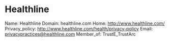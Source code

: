 
# Healthline

Name: Healthline
Domain: healthline.com
Home: http://www.healthline.com/
Privacy_policy: http://www.healthline.com/health/privacy-policy
Email: privacypractices@healthline.com
Member_of: TrustE_TrustArc
